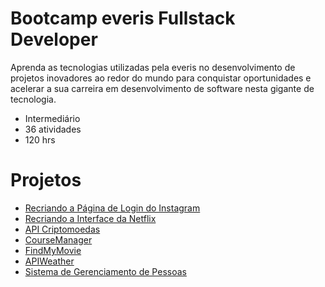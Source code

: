 # Bootcamp everis Fullstack Developer

Aprenda as tecnologias utilizadas pela everis no desenvolvimento de projetos inovadores ao redor do mundo para conquistar oportunidades e acelerar a sua carreira em desenvolvimento de software nesta gigante de tecnologia.  

- Intermediário
- 36 atividades
- 120 hrs

# Projetos
* [Recriando a Página de Login do Instagram](https://github.com/danielle-sousa/instagram_clone)
* [Recriando a Interface da Netflix](https://github.com/danielle-sousa/netflix_clone)
* [API Criptomoedas](https://github.com/danielle-sousa/api-criptomoedas)
* [CourseManager](https://github.com/danielle-sousa/course-manager)
* [FindMyMovie](https://github.com/danielle-sousa/findmymovie)
* [APIWeather](https://github.com/danielle-sousa/api-weather)
* [Sistema de Gerenciamento de Pessoas](https://github.com/danielle-sousa/gerenciaAPI)